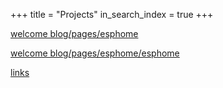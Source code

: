 +++
title =  "Projects"
in_search_index = true
+++

[welcome blog/pages/esphome](../pages/esphome)

[welcome blog/pages/esphome/esphome](../pages/esphome/esphome)

[links](@/links.md)
